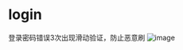 # login
登录密码错误3次出现滑动验证，防止恶意刷
![image](https://github.com/qq5600218/login/blob/master/images/login.png)
